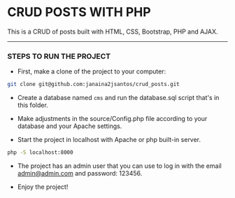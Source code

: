 # CRUD POSTS WITH PHP
This is a CRUD of posts built with HTML, CSS, Bootstrap, PHP and AJAX.

---
### STEPS TO RUN THE PROJECT
- First, make a clone of the project to your computer:
```bash
git clone git@github.com:janaina2jsantos/crud_posts.git
```
- Create a database named `cms` and run the database.sql script that's in this folder.

- Make adjustments in the source/Config.php file according to your database and your Apache settings.

- Start the project in localhost with Apache or php built-in server.
```bash
php -S localhost:8000
```
- The project has an admin user that you can use to log in with the email admin@admin.com and password: 123456.

- Enjoy the project!
